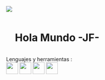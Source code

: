 <!--horizontal divider(gradiant)-->
<img src="https://user-images.githubusercontent.com/73097560/115834477-dbab4500-a447-11eb-908a-139a6edaec5c.gif">

<!--h1 without bottom border-->

<div id="user-content-toc">
  <ul align="left">
    <summary><h1 style="display: inline-block">Hola Mundo -JF-</h1></summary>
  </ul>
</div>

Lenguajes y herramientas :
<br />
</a><img width ='32px' src ='https://raw.githubusercontent.com/rahulbanerjee26/githubAboutMeGenerator/main/icons/javascript.svg'> </a>
</a><img width ='32px' src ='https://raw.githubusercontent.com/rahulbanerjee26/githubAboutMeGenerator/main/icons/python.svg'> </a>
</a><img width ='32px' src ='https://raw.githubusercontent.com/rahulbanerjee26/githubAboutMeGenerator/main/icons/c.svg'> </a>
</a>  <img width ='32px' src ='https://raw.githubusercontent.com/rahulbanerjee26/githubAboutMeGenerator/main/icons/cpp.svg'> </a>
<p align='center'>
 

